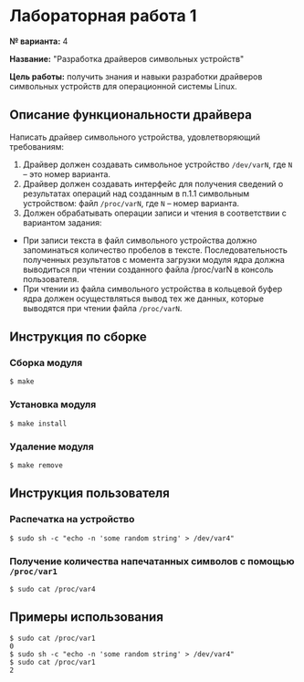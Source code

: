 # Лабораторная работа 1
**№ варианта:** 4

**Название:** "Разработка драйверов символьных устройств"

**Цель работы:** 
получить знания и навыки разработки драйверов символьных устройств для операционной системы Linux.

## Описание функциональности драйвера
Написать драйвер символьного устройства, удовлетворяющий требованиям:
1. Драйвер должен создавать символьное устройство `/dev/varN`, где `N` – это номер варианта.
2. Драйвер должен создавать интерфейс для получения сведений о результатах операций над созданным в п.1.1 символьным устройством: файл `/proc/varN`, где `N` – номер варианта.
3. Должен обрабатывать операции записи и чтения в соответствии с вариантом задания:
- При записи текста в файл символьного устройства должно запоминаться количество пробелов в тексте. Последовательность полученных результатов с момента загрузки модуля ядра должна выводиться при чтении созданного файла /proc/varN в консоль пользователя.
- При чтении из файла символьного устройства в кольцевой буфер ядра должен осуществляться вывод тех же данных, которые выводятся при чтении файла `/proc/varN`.

## Инструкция по сборке
### Сборка модуля
```
$ make
```

### Установка модуля
```
$ make install
```

### Удаление модуля
```
$ make remove
```

## Инструкция пользователя
### Распечатка на устройство
```
$ sudo sh -c "echo -n 'some random string' > /dev/var4"
```

### Получение количества напечатанных символов с помощью `/proc/var1`
```
$ sudo cat /proc/var4

```

## Примеры использования
```
$ sudo cat /proc/var1
0
$ sudo sh -c "echo -n 'some random string' > /dev/var4"
$ sudo cat /proc/var1
2
```
